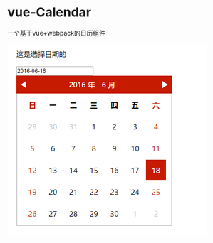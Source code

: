 # vue-Calendar
一个基于vue+webpack的日历组件


![效果图](https://raw.githubusercontent.com/Bless-L/vue-Calendar/master/xiaoguo.png)
